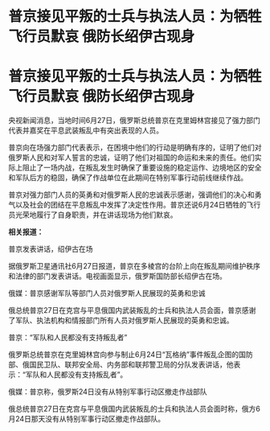 # 普京接见平叛的士兵与执法人员：为牺牲飞行员默哀 俄防长绍伊古现身

# 普京接见平叛的士兵与执法人员：为牺牲飞行员默哀 俄防长绍伊古现身

央视新闻消息，当地时间6月27日，俄罗斯总统普京在克里姆林宫接见了强力部门代表并嘉奖在平息武装叛乱中有突出表现的人员。

普京向在场强力部门代表表示，在困境中他们的行动是明确有序的，证明了他们对俄罗斯人民和对军人誓言的忠诚，证明了他们对祖国的命运和未来的责任。他们实际上阻止了一场内战，在叛乱发生时确保了重要设施的稳定运作、边境地区的安全和军队后方的稳固，确保了作战单位在此期间在特别军事行动前线继续作战。

普京对强力部门人员的英勇和对俄罗斯人民的忠诚表示感谢，强调他们的决心和勇气以及社会的团结在平息叛乱中发挥了决定性作用。普京还说6月24日牺牲的飞行员光荣地履行了自身职责，并在讲话现场为他们默哀。

**相关报道：**

普京发表讲话，绍伊古在场

据俄罗斯卫星通讯社6月27日报道，普京在多棱宫的台阶上向在叛乱期间维护秩序和法律的部门发表讲话。电视画面显示，俄罗斯国防部长绍伊古在场。

俄媒：普京感谢军队等部门人员对俄罗斯人民展现的英勇和忠诚

俄总统普京27日在克宫与平息俄国内武装叛乱的士兵和执法人员会面，普京感谢了军队、执法机构和情报部门所有人员对俄罗斯人民展现的英勇和忠诚。

普京：“军队和人民都没有支持叛乱者”

俄罗斯总统普京在克里姆林宫向参与制止6月24日“瓦格纳”事件叛乱企图的国防部、俄国民卫队、联邦安全局、内务部和联邦警卫局的分队发表讲话，他表示：“军队和人民都没有支持叛乱者”。

俄媒：普京称，俄罗斯24日没有从特别军事行动区撤走作战部队

俄总统普京27日在克宫与平息俄国内武装叛乱的士兵和执法人员会面时称，俄方6月24日那天没有从特别军事行动区撤走作战部队。

